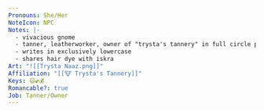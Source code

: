 ```yaml
---
Pronouns: She/Her
NoteIcon: NPC
Notes: |-
  - vivacious gnome
  - tanner, leatherworker, owner of "trysta's tannery" in full circle plaza
  - writes in exclusively lowercase
  - shares hair dye with iskra
Art: "![[Trysta Naaz.png]]"
Affiliation: "[[🐮 Trysta's Tannery]]"
Keys: 😄💕💰
Romancable?: true
Job: Tanner/Owner
---
```

